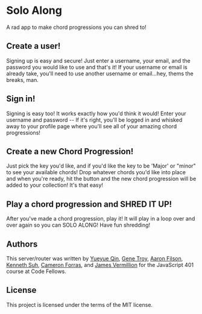 # Solo Along
A rad app to make chord progressions you can shred to!

## Create a user!
Signing up is easy and secure! Just enter a username, your email, and the password you
would like to use and that's it!  If your username or email is already take, you'll 
need to use another username or email...hey, thems the breaks, man.

## Sign in!
Signing is easy too! It works exactly how you'd think it would!  Enter your username
and password -- If it's right, you'll be logged in and whisked away to your profile page
where you'll see all of your amazing chord progressions!

## Create a new Chord Progression!
Just pick the key you'd like, and if you'd like the key to be 'Major' or "minor" to 
see your available chords!  Drop whatever chords you'd like into place and when you're 
ready, hit the button and the new chord progression will be added to your collection!
It's that easy!

## Play a chord progression and SHRED IT UP!
After you've made a chord progression, play it! It will play in a loop over and over again
so you can SOLO ALONG! Have fun shredding!

## Authors
This server/router was written by [Yueyue Qin](https://github.com/Yueyue07),
[Gene Troy](https://github.com/energene), [Aaron Filson](https://github.com/AaronFilson), 
[Kenneth Suh](https://github.com/suhk), [Cameron Forras](https://github.com/cameron4us), and
[James Vermillion](https://github.com/jamesvermillion) for the
JavaScript 401 course at Code Fellows.

## License

This project is licensed under the terms of the MIT license.
